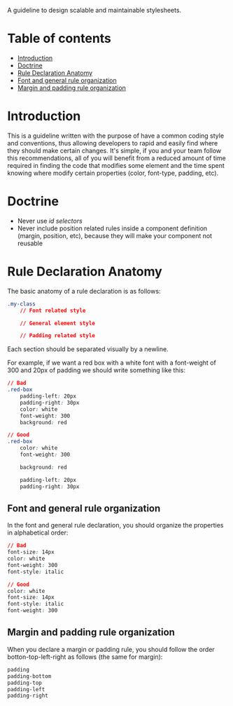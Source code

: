 A guideline to design scalable and maintainable stylesheets.

# Table of contents
* [Introduction](https://giovannibenussi.github.io/sass-style-guide/#introduction)
* [Doctrine](https://giovannibenussi.github.io/sass-style-guide/#doctrine)
* [Rule Declaration Anatomy
](https://giovannibenussi.github.io/sass-style-guide/#rule-declaration-anatomy)
* [Font and general rule organization](https://giovannibenussi.github.io/sass-style-guide/#font-and-general-rule-organization)
* [Margin and padding rule organization](https://giovannibenussi.github.io/sass-style-guide/#margin-and-padding-rule-organization)

# Introduction
This is a guideline written with the purpose of have a common coding style and conventions, thus allowing developers to rapid and easily find where they should make certain changes. It's simple, if you and your team follow this recommendations, all of you will benefit from a reduced amount of time required in finding the code that modifies some element and the time spent knowing where modify certain properties (color, font-type, padding, etc).

# Doctrine
- Never use _id selectors_
- Never include position related rules inside a component definition (margin, position, etc), because they will make your component not reusable

# Rule Declaration Anatomy

The basic anatomy of a rule declaration is as follows:

```css
.my-class
    // Font related style

    // General element style

    // Padding related style
```

Each section should be separated visually by a newline.

For example, if we want a red box with a white font with a font-weight of 300  and 20px of padding we should write something like this:

```css
// Bad
.red-box
    padding-left: 20px
    padding-right: 30px
    color: white
    font-weight: 300
    background: red

// Good
.red-box
    color: white
    font-weight: 300

    background: red

    padding-left: 20px
    padding-right: 30px
```

## Font and general rule organization
In the font and general rule declaration, you should organize the properties in alphabetical order:

```css
// Bad
font-size: 14px
color: white
font-weight: 300
font-style: italic

// Good
color: white
font-size: 14px
font-style: italic
font-weight: 300
```

## Margin and padding rule organization
When you declare a margin or padding rule, you should follow the order botton-top-left-right as follows (the same for margin):

```css
padding
padding-bottom
padding-top
padding-left
padding-right
```
